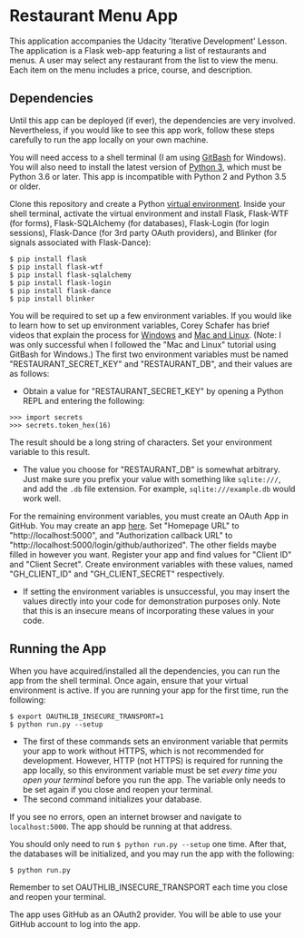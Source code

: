 # Restaurant Menu App

This application accompanies the Udacity 'Iterative Development' Lesson. The application is a Flask web-app featuring a list of restaurants and menus. A user may select any restaurant from the list to view the menu. Each item on the menu includes a price, course, and description.

## Dependencies

Until this app can be deployed (if ever), the dependencies are very involved. Nevertheless, if you would like to see this app work, follow these steps carefully to run the app locally on your own machine.

You will need access to a shell terminal (I am using [GitBash](https://git-scm.com/downloads) for Windows). You will also need to install the latest version of [Python 3](https://www.python.org/downloads/), which must be Python 3.6 or later. This app is incompatible with Python 2 and Python 3.5 or older.

Clone this repository and create a Python [virtual environment](https://docs.python.org/3/library/venv.html). Inside your shell terminal, activate the virtual environment and install Flask, Flask-WTF (for forms), Flask-SQLAlchemy (for databases), Flask-Login (for login sessions), Flask-Dance (for 3rd party OAuth providers), and Blinker (for signals associated with Flask-Dance):

```
$ pip install flask
$ pip install flask-wtf
$ pip install flask-sqlalchemy
$ pip install flask-login
$ pip install flask-dance
$ pip install blinker
```

You will be required to set up a few environment variables. If you would like to learn how to set up environment variables, Corey Schafer has brief videos that explain the process for [Windows](https://www.youtube.com/watch?v=IolxqkL7cD8) and [Mac and Linux](https://www.youtube.com/watch?v=5iWhQWVXosU). (Note: I was only successful when I followed the "Mac and Linux" tutorial using GitBash for Windows.) The first two environment variables must be named "RESTAURANT_SECRET_KEY" and "RESTAURANT_DB", and their values are as follows:
* Obtain a value for "RESTAURANT_SECRET_KEY" by opening a Python REPL and entering the following:
```
>>> import secrets
>>> secrets.token_hex(16)
```
The result should be a long string of characters. Set your environment variable to this result.

* The value you choose for "RESTAURANT_DB" is somewhat arbitrary. Just make sure you prefix your value with something like `sqlite:///`, and add the `.db` file extension. For example, `sqlite:///example.db` would work well.

For the remaining environment variables, you must create an OAuth App in GitHub. You may create an app [here](https://github.com/settings/applications/new). Set "Homepage URL" to "http://localhost:5000", and "Authorization callback URL" to "http://localhost:5000/login/github/authorized". The other fields maybe filled in however you want. Register your app and find values for "Client ID" and "Client Secret". Create environment variables with these values, named "GH_CLIENT_ID" and "GH_CLIENT_SECRET" respectively.

* If setting the environment variables is unsuccessful, you may insert the values directly into your code for demonstration purposes only. Note that this is an insecure means of incorporating these values in your code.

## Running the App

When you have acquired/installed all the dependencies, you can run the app from the shell terminal. Once again, ensure that your virtual environment is active. If you are running your app for the first time, run the following:

```
$ export OAUTHLIB_INSECURE_TRANSPORT=1
$ python run.py --setup
```

* The first of these commands sets an environment variable that permits your app to work without HTTPS, which is not recommended for development. However, HTTP (not HTTPS) is required for running the app locally, so this environment variable must be set _every time you open your terminal_ before you run the app. The variable only needs to be set again if you close and reopen your terminal.
* The second command initializes your database.

If you see no errors, open an internet browser and navigate to `localhost:5000`. The app should be running at that address.

You should only need to run `$ python run.py --setup` one time. After that, the databases will be initialized, and you may run the app with the following:

```
$ python run.py
```

Remember to set OAUTHLIB_INSECURE_TRANSPORT each time you close and reopen your terminal.

The app uses GitHub as an OAuth2 provider. You will be able to use your GitHub account to log into the app.
